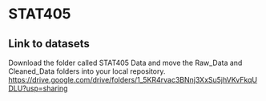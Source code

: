 # STAT405
## Link to datasets
Download the folder called STAT405 Data and move the Raw_Data and Cleaned_Data folders into your local repository. 
https://drive.google.com/drive/folders/1_5KR4rvac3BNnj3XxSu5jhVKvFkqUDLU?usp=sharing

